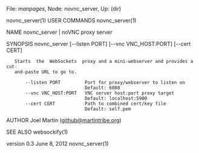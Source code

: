 File: *manpages*,  Node: novnc_server,  Up: (dir)

novnc_server(1)                  USER COMMANDS                 novnc_server(1)



NAME
       novnc_server | noVNC proxy server

SYNOPSIS
       novnc_server [--listen PORT] [--vnc VNC_HOST:PORT] [--cert CERT]

       Starts  the  WebSockets  proxy and a mini-webserver and provides a cut-
       and-paste URL to go to.

           --listen PORT         Port for proxy/webserver to listen on
                                 Default: 6080
           --vnc VNC_HOST:PORT   VNC server host:port proxy target
                                 Default: localhost:5900
           --cert CERT           Path to combined cert/key file
                                 Default: self.pem


AUTHOR
       Joel Martin (github@martintribe.org)


SEE ALSO
       websockify(1)



version 0.3                      June 8, 2012                  novnc_server(1)
